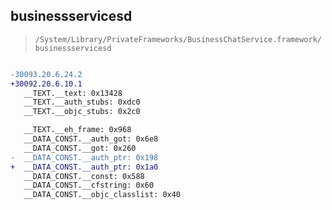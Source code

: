 ## businessservicesd

> `/System/Library/PrivateFrameworks/BusinessChatService.framework/businessservicesd`

```diff

-30093.20.6.24.2
+30092.20.6.10.1
   __TEXT.__text: 0x13428
   __TEXT.__auth_stubs: 0xdc0
   __TEXT.__objc_stubs: 0x2c0

   __TEXT.__eh_frame: 0x968
   __DATA_CONST.__auth_got: 0x6e8
   __DATA_CONST.__got: 0x260
-  __DATA_CONST.__auth_ptr: 0x198
+  __DATA_CONST.__auth_ptr: 0x1a0
   __DATA_CONST.__const: 0x588
   __DATA_CONST.__cfstring: 0x60
   __DATA_CONST.__objc_classlist: 0x40

```
